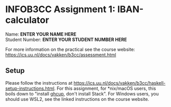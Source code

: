 # INFOB3CC Assignment 1: IBAN-calculator

Name:  **ENTER YOUR NAME HERE**<br>
Student Number: **ENTER YOUR STUDENT NUMBER HERE**

For more information on the practical see the course website:
<https://ics.uu.nl/docs/vakken/b3cc/assessment.html>


## Setup

Please follow the instructions at
<https://ics.uu.nl/docs/vakken/b3cc/haskell-setup-instructions.html>. For
this assignment, for \*nix/macOS users, this boils down to "install
[ghcup](https://www.haskell.org/ghcup/), don't install Stack". For Windows
users, you should use WSL2, see the linked instructions on the course website.
